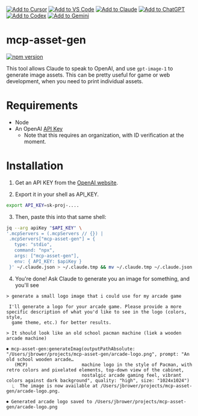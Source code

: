 [![Add to Cursor](https://fastmcp.me/badges/cursor_dark.svg)](https://fastmcp.me/MCP/Details/766/image-generator-openai)
[![Add to VS Code](https://fastmcp.me/badges/vscode_dark.svg)](https://fastmcp.me/MCP/Details/766/image-generator-openai)
[![Add to Claude](https://fastmcp.me/badges/claude_dark.svg)](https://fastmcp.me/MCP/Details/766/image-generator-openai)
[![Add to ChatGPT](https://fastmcp.me/badges/chatgpt_dark.svg)](https://fastmcp.me/MCP/Details/766/image-generator-openai)
[![Add to Codex](https://fastmcp.me/badges/codex_dark.svg)](https://fastmcp.me/MCP/Details/766/image-generator-openai)
[![Add to Gemini](https://fastmcp.me/badges/gemini_dark.svg)](https://fastmcp.me/MCP/Details/766/image-generator-openai)

# mcp-asset-gen
[![npm version](https://badge.fury.io/js/mcp-asset-gen.svg)](https://badge.fury.io/js/mcp-asset-gen)


This tool allows Claude to speak to OpenAI, and use `gpt-image-1` to generate image assets. This can be pretty useful for game or web development, when you need to print individual assets.

# Requirements

- Node 
- An OpenAI [API Key](https://platform.openai.com/settings/organization/api-keys)
    - Note that this requires an organization, with ID verification at the moment.

# Installation

1. Get an API KEY from the [OpenAI website](https://platform.openai.com/settings/organization/api-keys).

2. Export it in your shell as API_KEY.

```bash
export API_KEY=sk-proj-....
```

3. Then, paste this into that same shell:

```bash
jq --arg apiKey "$API_KEY" \
'.mcpServers = (.mcpServers // {}) | 
 .mcpServers["mcp-asset-gen"] = {
   type: "stdio",
   command: "npx",
   args: ["mcp-asset-gen"],
   env: { API_KEY: $apiKey }
 }' ~/.claude.json > ~/.claude.tmp && mv ~/.claude.tmp ~/.claude.json
```

4. You're done! Ask Claude to generate you an image for something, and you'll see

```
> generate a small logo image that i could use for my arcade game

 I'll generate a logo for your arcade game. Please provide a more specific description of what you'd like to see in the logo (colors, style,
  game theme, etc.) for better results.

> It should look like an old school pacman machine (liek a wooden arcade machine)

⏺ mcp-asset-gen:generateImag(outputPathAbsolute: "/Users/jbrower/projects/mcp-asset-gen/arcade-logo.png", prompt: "An old school wooden arcade…
   (MCP)                    machine logo in the style of Pacman, with retro colors and pixelated elements, top-down view of the cabinet,
                            nostalgic arcade gaming feel, vibrant colors against dark background", quality: "high", size: "1024x1024")
  ⎿  The image is now available at /Users/jbrower/projects/mcp-asset-gen/arcade-logo.png.

⏺ Generated arcade logo saved to /Users/jbrower/projects/mcp-asset-gen/arcade-logo.png
```


